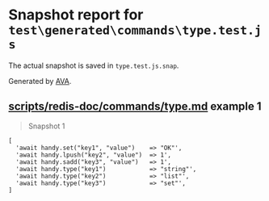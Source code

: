 # Snapshot report for `test\generated\commands\type.test.js`

The actual snapshot is saved in `type.test.js.snap`.

Generated by [AVA](https://ava.li).

## [scripts/redis-doc/commands/type.md](../../../../scripts/redis-doc/commands/type.md) example 1

> Snapshot 1

    [
      'await handy.set("key1", "value")    => "OK"',
      'await handy.lpush("key2", "value")  => 1',
      'await handy.sadd("key3", "value")   => 1',
      'await handy.type("key1")            => "string"',
      'await handy.type("key2")            => "list"',
      'await handy.type("key3")            => "set"',
    ]
